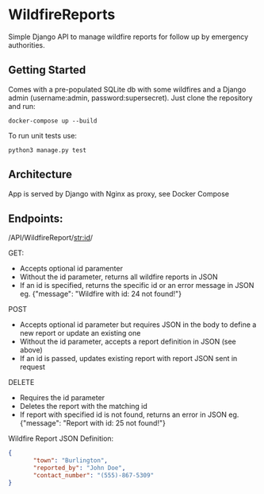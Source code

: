 # WildfireReports
 Simple Django API to manage wildfire reports for follow up by emergency authorities. 

 
 ## Getting Started
 Comes with a pre-populated SQLite db with some wildfires and a Django admin (username:admin, password:supersecret). Just clone the repository and run: 
 ```
 docker-compose up --build 
 ```
 
 To run unit tests use: 
 ```
 python3 manage.py test  
 ```
 
 ## Architecture
 App is served by Django with Nginx as proxy, see Docker Compose
 
 
 ## Endpoints:
 /API/WildfireReport/<str:id>/
 
 GET:
  - Accepts optional id paramenter
  - Without the id parameter, returns all wildfire reports in JSON
  - If an id is specified, returns the specific id or an error message in JSON eg. {"message": "Wildfire with id: 24 not found!"}

 POST 
  - Accepts optional id parameter but requires JSON in the body to define a new report or update an existing one
  - Without the id parameter, accepts a report definition in JSON (see above)
  - If an id is passed, updates existing report with report JSON sent in request

 DELETE
  - Requires the id parameter
  - Deletes the report with the matching id
  - If report with specified id is not found, returns an error in JSON eg. {"message": "Report with id: 25 not found!"}

 Wildfire Report JSON Definition:
 ```json
 {
        "town": "Burlington",
        "reported_by": "John Doe",
        "contact_number": "(555)-867-5309"
 }
 ```
